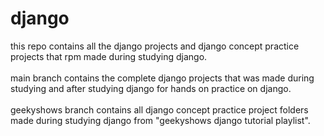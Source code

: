 # django
this repo contains all the django projects and django concept practice projects that rpm made during studying django.
<br><br>
main branch contains the complete django projects that was made during studying and after studying django for hands on practice on django.
<br><br>
geekyshows branch contains all django concept practice project folders made during studying django from "geekyshows django tutorial playlist".
